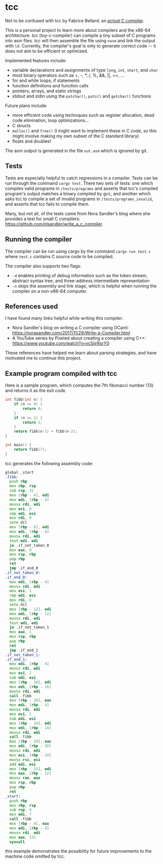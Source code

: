 # tcc

Not to be confused with tcc by Fabrice Bellard: an [*actual* C compiler](https://en.wikipedia.org/wiki/Tiny_C_Compiler).

This is a personal project to learn more about compilers and the x86-64 architecture.
tcc (toy-c-compiler) can compile a tiny subset of C programs into asm files.
tcc will then assemble the file using `nasm` and link the output with `ld`. Currently,
the compiler's goal is only to generate correct code -- it does not aim to be efficient or
optimized.

Implemented features include:

- variable declarations and assignments of type `long`, `int`, `short`, and `char`
- most binary operators such as +, -, *, /, %, &&, ||, ==, ...
- for and while loops, if statements
- function definitions and function calls
- pointers, arrays, and static strings
- stdout and stdin using the `putchar()`, `puts()` and `getchar()` functions

Future plans include:

- more efficient code using techniques such as register allocation, dead code elimination, loop optimizations...
- C structs
- `malloc()` and `free()` (I might want to implement these in C code, so this might involve making my own subset of the C standard library)
- floats and doubles!

The asm output is generated in the file `out.asm` which is ignored by git.

## Tests

Tests are especially helpful to catch regressions in a compiler. Tests can be run through the command
`cargo test`. There two sets of tests: one which compiles valid programs in `/tests/programs` and asserts that tcc's
compiled program's output matches a binary compiled by gcc, and another which asks tcc to compile
a set of invalid programs in `/tests/programs_invalid`, and asserts that tcc fails to compile them.

Many, but not all, of the tests came from Nora Sandler's blog where she provides a test for small C compilers:
https://github.com/nlsandler/write_a_c_compiler

## Running the compiler

The compiler can be run using cargo by the command `cargo run test.c` where `test.c` contains
C source code to be compiled.

The compiler also supports two flags:

- `-d` enables printing of debug information such as the token stream, abstract syntax tree, and three-address intermediate representation
- `-n` skips the assembly and link stage, which is helpful when running the compiler on a non-x86-64 computer.

## References used

I have found many links helpful while writing this compiler:

- Nora Sandler's blog on writing a C compiler using OCaml: https://norasandler.com/2017/11/29/Write-a-Compiler.html
- A YouTube series by Pixeled about creating a compiler using C++: https://www.youtube.com/watch?v=vcSijrRsrY0

These references have helped me learn about parsing strategies, and have motivated me to continue this project.

## Example program compiled with tcc

Here is a sample program, which computes the 7th fibonacci number (13)
and returns it as the exit code.

```C
int fibb(int n) {
    if (n == 0) {
        return 0;
    }
    if (n == 1) {
        return 1;
    }
    return fibb(n-1) + fibb(n-2);
}

int main() {
    return fibb(7);
}
```

tcc generates the following assembly code:

```asm
global _start
.fibb:
  push rbp
  mov rbp, rsp
  sub rsp, 32
  mov [rbp - 4], edi
  mov edi, [rbp - 4]
  movsx rdi, edi
  mov esi, 0
  cmp edi, esi
  mov rdi, 0
  sete dil
  mov [rbp - 8], edi
  mov edi, [rbp - 8]
  movsx rdi, edi
  test edi, edi
  je .if_not_taken_0
  mov eax, 0
  mov rsp, rbp
  pop rbp
  ret
  jmp .if_end_0
.if_not_taken_0:
.if_end_0:
  mov edi, [rbp - 4]
  movsx rdi, edi
  mov esi, 1
  cmp edi, esi
  mov rdi, 0
  sete dil
  mov [rbp - 12], edi
  mov edi, [rbp - 12]
  movsx rdi, edi
  test edi, edi
  je .if_not_taken_1
  mov eax, 1
  mov rsp, rbp
  pop rbp
  ret
  jmp .if_end_1
.if_not_taken_1:
.if_end_1:
  mov edi, [rbp - 4]
  movsx rdi, edi
  mov esi, 1
  sub edi, esi
  mov [rbp - 16], edi
  mov edi, [rbp - 16]
  movsx rdi, edi
  call .fibb
  mov [rbp - 20], eax
  mov edi, [rbp - 4]
  movsx rdi, edi
  mov esi, 2
  sub edi, esi
  mov [rbp - 24], edi
  mov edi, [rbp - 24]
  movsx rdi, edi
  call .fibb
  mov [rbp - 28], eax
  mov edi, [rbp - 20]
  movsx rdi, edi
  mov esi, [rbp - 28]
  movsx rsi, esi
  add edi, esi
  mov [rbp - 32], edi
  mov eax, [rbp - 32]
  movsx rax, eax
  mov rsp, rbp
  pop rbp
  ret
_start:
  push rbp
  mov rbp, rsp
  sub rsp, 4
  mov edi, 7
  call .fibb
  mov [rbp - 4], eax
  mov edi, [rbp - 4]
  movsx rdi, edi
  mov eax, 231
  syscall
```

this example demonstrates the possibility for future improvements to the machine code
omitted by tcc.

